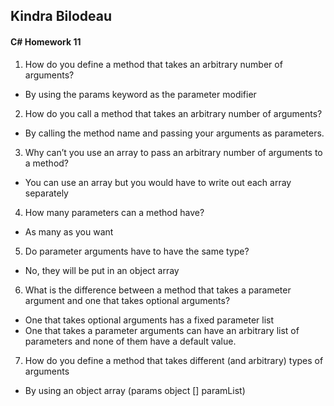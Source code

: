 ## Kindra Bilodeau
#### C# Homework 11

1. How do you define a method that takes an arbitrary number of arguments?
  - By using the params keyword as the parameter modifier
2. How do you call a method that takes an arbitrary number of arguments?
  - By calling the method name and passing your arguments as parameters.
3. Why can’t you use an array to pass an arbitrary number of arguments to a method?
  - You can use an array but you would have to write out each array separately  
4. How many parameters can a method have?
  - As many as you want
5. Do parameter arguments have to have the same type?
  - No, they will be put in an object array
6. What is the difference between a method that takes a parameter argument and one that takes optional
arguments?
  - One that takes optional arguments has a fixed parameter list
  - One that takes a parameter arguments can have an arbitrary list of parameters and none of them have a default value.
7. How do you define a method that takes different (and arbitrary) types of arguments
  - By using an object array (params object [] paramList)
